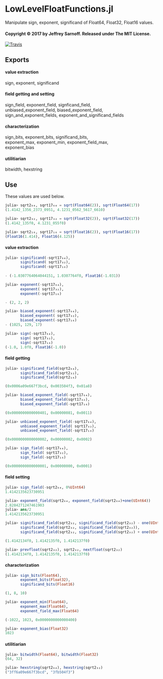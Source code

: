 # LowLevelFloatFunctions.jl
Manipulate sign, exponent, significand of Float64, Float32, Float16 values.

#### Copyright &copy; 2017 by Jeffrey Sarnoff.  Released under The MIT License.

[![Travis](https://travis-ci.org/JeffreySarnoff/LowLevelFloatFunctions.jl.svg?branch=master)](https://travis-ci.org/JeffreySarnoff/LowLevelFloatFunctions.jl)

## Exports

#### value extraction

sign, exponent, significand

#### field getting and setting

sign_field, exponent_field, signficand_field,    
unbiased_exponent_field, biased_exponent_field,    
sign_and_exponent_fields, exponent_and_significand_fields

#### characterization

sign_bits, exponent_bits, significand_bits,        
exponent_max, exponent_min, exponent_field_max,        
exponent_bias

#### utilitiarian

bitwidth, hexstring

## Use

These values are used below.

```julia
julia> sqrt2₆₄, sqrt17₆₄ = sqrt(Float64(2)), sqrt(Float64(17))
(1.4142_1356_2373_0951, 4.1231_0562_5617_6610)

julia> sqrt2₃₂, sqrt17₃₂ = sqrt(Float32(2)), sqrt(Float32(17))
(1.4142_135f0, 4.1231_055f0)

julia> sqrt2₁₆, sqrt17₁₆ = sqrt(Float16(2)), sqrt(Float16(17))
(Float16(1.414), Float16(4.125))
```

#### value extraction

```julia
julia> significand(-sqrt17₆₄),
       significand( sqrt17₃₂),
       significand(-sqrt17₁₆)
   
- (-1.0307764064044151, 1.0307764f0, Float16(-1.031))

julia> exponent(-sqrt17₆₄),
       exponent( sqrt17₃₂),
       exponent(-sqrt17₁₆)

- (2, 2, 2)

julia> biased_exponent(-sqrt17₆₄),    
       biased_exponent( sqrt17₃₂),    
       biased_exponent(-sqrt17₁₆)
- (1025, 129, 17)

julia> sign(-sqrt17₆₄),
       sign( sqrt17₃₂), 
       sign(-sqrt17₁₆)
(-1.0, 1.0f0, Float16(-1.0))
```
#### field getting
```julia
julia> significand_field(sqrt2₆₄),    
       significand_field(sqrt2₃₂),
       significand_field(sqrt2₁₆)

(0x0006a09e667f3bcd, 0x003504f3, 0x01a8)

julia> biased_exponent_field(-sqrt17₆₄),
       biased_exponent_field(sqrt17₃₂),    
       biased_exponent_field(-sqrt17₁₆)

(0x0000000000000401, 0x00000081, 0x0011)

julia> unbiased_exponent_field(-sqrt17₆₄),
       unbiased_exponent_field( sqrt17₃₂),    
       unbiased_exponent_field(-sqrt17₁₆)

(0x0000000000000002, 0x00000002, 0x0002)

julia> sign_field(-sqrt17₆₄),
       sign_field( sqrt17₃₂),
       sign_field(-sqrt17₁₆)

(0x0000000000000001, 0x00000000, 0x0001)
```
#### field setting
```julia
julia> sign_field(-sqrt2₆₄, 0%UInt64)
1.4142135623730951

julia> exponent_field(sqrt2₆₄, exponent_field(sqrt2₆₄)+one(UInt64))
2.8284271247461903
julia> ans/2
1.4142135623730951

julia> significand_field(sqrt2₃₂, significand_field(sqrt2₃₂) - one(UInt32)),
       significand_field(sqrt2₃₂, significand_field(sqrt2₃₂)),
       significand_field(sqrt2₃₂, significand_field(sqrt2₃₂) + one(UInt32))

(1.4142134f0, 1.4142135f0, 1.4142137f0)

julia> prevfloat(sqrt2₃₂), sqrt2₃₂, nextfloat(sqrt2₃₂)
(1.4142134f0, 1.4142135f0, 1.4142137f0)
```
#### characterization
```julia
julia> sign_bits(Float64),
       exponent_bits(Float32),
       significand_bits(Float16)

(1, 8, 10)

julia> exponent_min(Float64),
       exponent_max(Float64),
       exponent_field_max(Float64)

(-1022, 1023, 0x0000000000000400)

julia> exponent_bias(Float32)
1023
```
#### utilitiarian
```julia
julia> bitwidth(Float64), bitwidth(Float32)
(64, 32)

julia> hexstring(sqrt2₆₄), hexstring(sqrt2₃₂)
("3ff6a09e667f3bcd", "3fb504f3")
```
